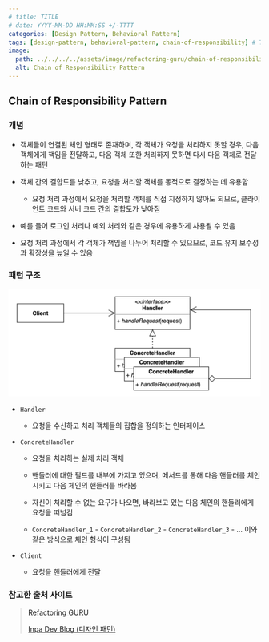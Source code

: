 ```yaml
---
# title: TITLE
# date: YYYY-MM-DD HH:MM:SS +/-TTTT
categories: [Design Pattern, Behavioral Pattern]
tags: [design-pattern, behavioral-pattern, chain-of-responsibility] # TAG names should always be lowercase
image:
  path: ../../../../assets/image/refactoring-guru/chain-of-responsibility.png
  alt: Chain of Responsibility Pattern
---
```


## Chain of Responsibility Pattern

### 개념

- 객체들이 연결된 체인 형태로 존재하며, 각 객체가 요청을 처리하지 못할 경우, 다음 객체에게 책임을 전달하고, 다음 객체 또한 처리하지 못하면 다시 다음 객체로 전달하는 패턴

- 객체 간의 결합도를 낮추고, 요청을 처리할 객체를 동적으로 결정하는 데 유용함

  - 요청 처리 과정에서 요청을 처리할 객체를 직접 지정하지 않아도 되므로, 클라이언트 코드와 서버 코드 간의 결합도가 낮아짐

- 예를 들어 로그인 처리나 예외 처리와 같은 경우에 유용하게 사용될 수 있음

- 요청 처리 과정에서 각 객체가 책임을 나누어 처리할 수 있으므로, 코드 유지 보수성과 확장성을 높일 수 있음

### 패턴 구조

![chain_of_responsibility](../../../../assets/image/structure/chain_of_responsibility.png)

- `Handler`

  - 요청을 수신하고 처리 객체들의 집합을 정의하는 인터페이스

- `ConcreteHandler`

  - 요청을 처리하는 실제 처리 객체

  - 핸들러에 대한 필드를 내부에 가지고 있으며, 메서드를 통해 다음 핸들러를 체인시키고 다음 체인의 핸들러를 바라봄

  - 자신이 처리할 수 없는 요구가 나오면, 바라보고 있는 다음 체인의 핸들러에게 요청을 떠넘김

  - `ConcreteHandler_1` - `ConcreteHandler_2` - `ConcreteHandler_3` - ... 이와 같은 방식으로 체인 형식이 구성됨

- `Client`

  - 요청을 핸들러에게 전달

### 참고한 출처 사이트

> [Refactoring GURU](https://refactoring.guru/ko/design-patterns)
>
> [Inpa Dev Blog (디자인 패턴)](https://inpa.tistory.com/category/%EB%94%94%EC%9E%90%EC%9D%B8%20%ED%8C%A8%ED%84%B4)
